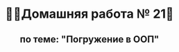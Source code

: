 <h1 align="center">&#128104&#8205&#128187Домашняя работа № 21&#128104</h1>
<h2 align="center">по теме: "Погружение в ООП"</h2>
